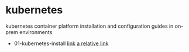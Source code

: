 # kubernetes

kubernetes container platform installation and configuration guides in on-prem environments

* 01-kubernetes-install [link](01-kubernetes-install/README.md#section)
[a relative link](01-kubernetes-install/README.md#section)
